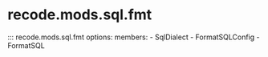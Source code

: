 # recode.mods.sql.fmt

::: recode.mods.sql.fmt
    options:
        members:
            - SqlDialect
            - FormatSQLConfig
            - FormatSQL

